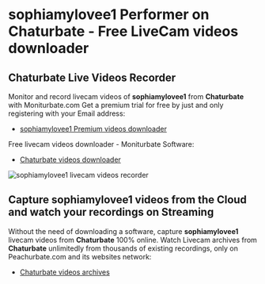 # sophiamylovee1 Performer on Chaturbate - Free LiveCam videos downloader

## Chaturbate Live Videos Recorder

Monitor and record livecam videos of **sophiamylovee1** from **Chaturbate** with Moniturbate.com
Get a premium trial for free by just and only registering with your Email address:
* [sophiamylovee1 Premium videos downloader](https://moniturbate.com/request-demo-licence-key.html)

Free livecam videos downloader - Moniturbate Software:
* [Chaturbate videos downloader](https://moniturbate.com/moniturbate-download-software.html)

![sophiamylovee1 livecam videos recorder](https://peachurnet.com/templates/moniturbate-software.png)


## Capture sophiamylovee1 videos from the Cloud and watch your recordings on Streaming

Without the need of downloading a software, capture **sophiamylovee1** livecam videos from **Chaturbate** 100% online.
Watch Livecam archives from **Chaturbate** unlimitedly from thousands of existing recordings, only on Peachurbate.com and its websites network:
* [Chaturbate videos archives](https://peachurnet.com/)